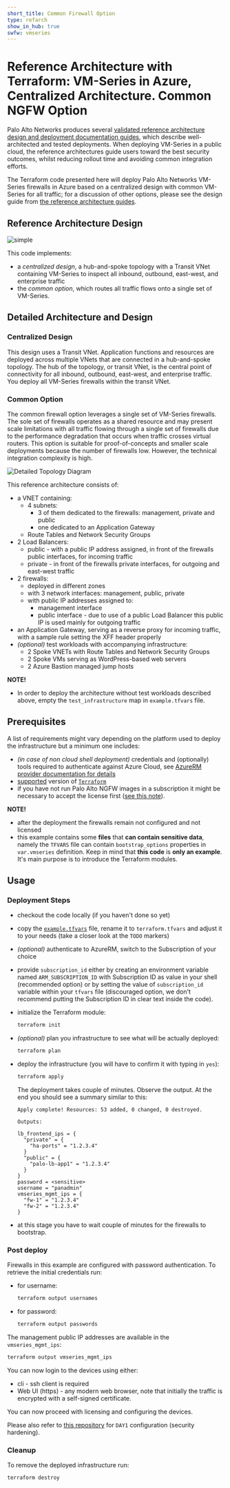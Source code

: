 ```yaml
---
short_title: Common Firewall Option
type: refarch
show_in_hub: true
swfw: vmseries
---
```

# Reference Architecture with Terraform: VM-Series in Azure, Centralized Architecture. Common NGFW Option

Palo Alto Networks produces several
[validated reference architecture design and deployment documentation guides](https://www.paloaltonetworks.com/resources/reference-architectures),
which describe well-architected and tested deployments. When deploying VM-Series in a public cloud, the reference architectures
guide users toward the best security outcomes, whilst reducing rollout time and avoiding common integration efforts.

The Terraform code presented here will deploy Palo Alto Networks VM-Series firewalls in Azure based on a centralized design with
common VM-Series for all traffic; for a discussion of other options, please see the design guide from
[the reference architecture guides](https://www.paloaltonetworks.com/resources/reference-architectures).

## Reference Architecture Design

![simple](https://github.com/PaloAltoNetworks/terraform-azurerm-swfw-modules/assets/2110772/aa2ae33a-fb46-4a1c-9811-98ea3b132297)

This code implements:

- a *centralized design*, a hub-and-spoke topology with a Transit VNet containing VM-Series to inspect all inbound, outbound,
  east-west, and enterprise traffic
- the *common option*, which routes all traffic flows onto a single set of VM-Series.

## Detailed Architecture and Design

### Centralized Design

This design uses a Transit VNet. Application functions and resources are deployed across multiple VNets that are connected in
a hub-and-spoke topology. The hub of the topology, or transit VNet, is the central point of connectivity for all inbound,
outbound, east-west, and enterprise traffic. You deploy all VM-Series firewalls within the transit VNet.

### Common Option

The common firewall option leverages a single set of VM-Series firewalls. The sole set of firewalls operates as a shared resource
and may present scale limitations with all traffic flowing through a single set of firewalls due to the performance degradation
that occurs when traffic crosses virtual routers. This option is suitable for proof-of-concepts and smaller scale deployments
because the number of firewalls low. However, the technical integration complexity is high.

![Detailed Topology Diagram](https://github.com/user-attachments/assets/798c4559-f218-4351-b0ee-c0dfb864ad3b)

This reference architecture consists of:

- a VNET containing:
  - 4 subnets:
    - 3 of them dedicated to the firewalls: management, private and public
    - one dedicated to an Application Gateway
  - Route Tables and Network Security Groups
- 2 Load Balancers:
  - public - with a public IP address assigned, in front of the firewalls public interfaces, for incoming traffic
  - private - in front of the firewalls private interfaces, for outgoing and east-west traffic
- 2 firewalls:
  - deployed in different zones
  - with 3 network interfaces: management, public, private
  - with public IP addresses assigned to:
    - management interface
    - public interface - due to use of a public Load Balancer this public IP is used mainly for outgoing traffic
- an Application Gateway, serving as a reverse proxy for incoming traffic, with a sample rule setting the XFF header properly
- _(optional)_ test workloads with accompanying infrastructure:
  - 2 Spoke VNETs with Route Tables and Network Security Groups
  - 2 Spoke VMs serving as WordPress-based web servers
  - 2 Azure Bastion managed jump hosts 

**NOTE!**
- In order to deploy the architecture without test workloads described above, empty the `test_infrastructure` map in
  `example.tfvars` file.

## Prerequisites

A list of requirements might vary depending on the platform used to deploy the infrastructure but a minimum one includes:

- _(in case of non cloud shell deployment)_ credentials and (optionally) tools required to authenticate against Azure Cloud,
  see [AzureRM provider documentation for details](https://registry.terraform.io/providers/hashicorp/azurerm/latest/docs#authenticating-to-azure)
- [supported](#requirements) version of [`Terraform`](<https://developer.hashicorp.com/terraform/downloads>)
- if you have not run Palo Alto NGFW images in a subscription it might be necessary to accept the license first
  ([see this note](../../modules/vmseries/README.md#accept-azure-marketplace-terms)).

**NOTE!**
- after the deployment the firewalls remain not configured and not licensed
- this example contains some **files** that **can contain sensitive data**, namely the `TFVARS` file can contain
  `bootstrap_options` properties in `var.vmseries` definition. Keep in mind that **this code** is **only an example**.
  It's main purpose is to introduce the Terraform modules.

## Usage

### Deployment Steps

- checkout the code locally (if you haven't done so yet)
- copy the [`example.tfvars`](./example.tfvars) file, rename it to `terraform.tfvars` and adjust it to your needs
  (take a closer look at the `TODO` markers)
- _(optional)_ authenticate to AzureRM, switch to the Subscription of your choice
- provide `subscription_id` either by creating an environment variable named `ARM_SUBSCRIPTION_ID` with Subscription ID as value
  in your shell (recommended option) or by setting the value of `subscription_id` variable within your `tfvars` file (discouraged
  option, we don't recommend putting the Subscription ID in clear text inside the code).
- initialize the Terraform module:

  ```bash
  terraform init
  ```

- _(optional)_ plan you infrastructure to see what will be actually deployed:

  ```bash
  terraform plan
  ```

- deploy the infrastructure (you will have to confirm it with typing in `yes`):

  ```bash
  terraform apply
  ```

  The deployment takes couple of minutes. Observe the output. At the end you should see a summary similar to this:

  ```console
  Apply complete! Resources: 53 added, 0 changed, 0 destroyed.

  Outputs:

  lb_frontend_ips = {
    "private" = {
      "ha-ports" = "1.2.3.4"
    }
    "public" = {
      "palo-lb-app1" = "1.2.3.4"
    }
  }
  password = <sensitive>
  username = "panadmin"
  vmseries_mgmt_ips = {
    "fw-1" = "1.2.3.4"
    "fw-2" = "1.2.3.4"
  }
  ```

- at this stage you have to wait couple of minutes for the firewalls to bootstrap.

### Post deploy

Firewalls in this example are configured with password authentication. To retrieve the initial credentials run:

- for username:

  ```bash
  terraform output usernames
  ```

- for password:

  ```bash
  terraform output passwords
  ```

The management public IP addresses are available in the `vmseries_mgmt_ips`:

```bash
terraform output vmseries_mgmt_ips
```

You can now login to the devices using either:

- cli - ssh client is required
- Web UI (https) - any modern web browser, note that initially the traffic is encrypted with a self-signed certificate.

You can now proceed with licensing and configuring the devices.

Please also refer to [this repository](https://github.com/PaloAltoNetworks/iron-skillet) for `DAY1` configuration
(security hardening).

### Cleanup

To remove the deployed infrastructure run:

```sh
terraform destroy
```
